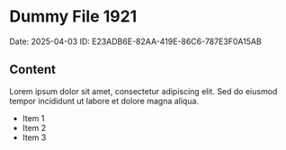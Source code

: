 # Dummy File 1921

Date: 2025-04-03
ID: E23ADB6E-82AA-419E-86C6-787E3F0A15AB

## Content

Lorem ipsum dolor sit amet, consectetur adipiscing elit.
Sed do eiusmod tempor incididunt ut labore et dolore magna aliqua.

* Item 1
* Item 2
* Item 3
